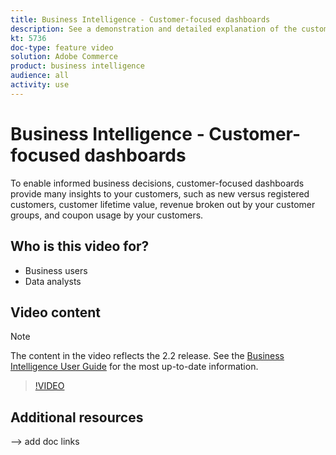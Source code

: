 ```yaml
---
title: Business Intelligence - Customer-focused dashboards
description: See a demonstration and detailed explanation of the customer-focused dashboards.
kt: 5736
doc-type: feature video
solution: Adobe Commerce
product: business intelligence
audience: all
activity: use
---
```


# Business Intelligence - Customer-focused dashboards

To enable informed business decisions, customer-focused dashboards provide many insights to your customers, such as new versus registered customers, customer lifetime value, revenue broken out by your customer groups, and coupon usage by your customers.

## Who is this video for?

- Business users
- Data analysts

## Video content

>[!NOTE]
>
>The content in the video reflects the 2.2 release. See the [Business Intelligence User Guide](https://docs.magento.com/mbi/) for the most up-to-date information.

>[!VIDEO](https://video.tv.adobe.com/v/35990?quality=12&learn=on)

## Additional resources

--> add doc links